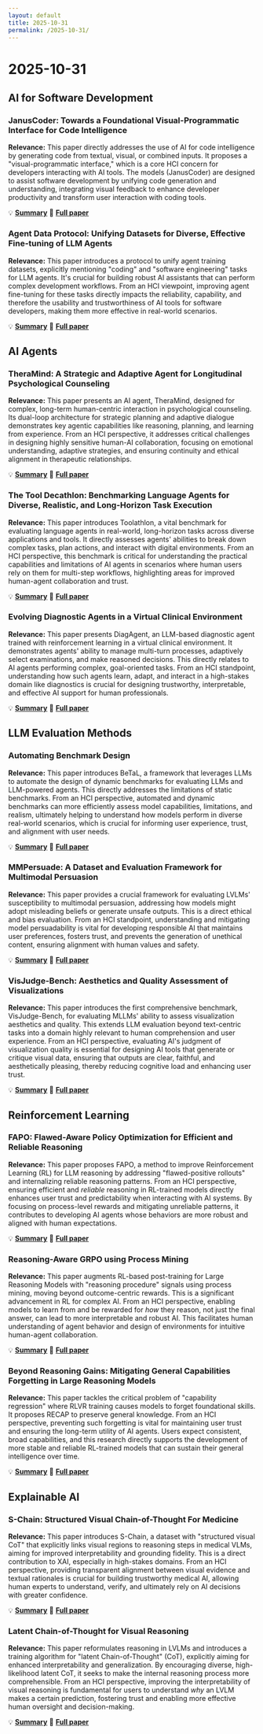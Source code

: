 ```yaml
---
layout: default
title: 2025-10-31
permalink: /2025-10-31/
---
```


# 2025-10-31

## AI for Software Development

### JanusCoder: Towards a Foundational Visual-Programmatic Interface for Code Intelligence

**Relevance:** This paper directly addresses the use of AI for code intelligence by generating code from textual, visual, or combined inputs. It proposes a "visual-programmatic interface," which is a core HCI concern for developers interacting with AI tools. The models (JanusCoder) are designed to assist software development by unifying code generation and understanding, integrating visual feedback to enhance developer productivity and transform user interaction with coding tools.

💡 **[Summary](2510.23538/)** 📄 **[Full paper](https://arxiv.org/pdf/2510.23538)**

### Agent Data Protocol: Unifying Datasets for Diverse, Effective Fine-tuning of LLM Agents

**Relevance:** This paper introduces a protocol to unify agent training datasets, explicitly mentioning "coding" and "software engineering" tasks for LLM agents. It's crucial for building robust AI assistants that can perform complex development workflows. From an HCI viewpoint, improving agent fine-tuning for these tasks directly impacts the reliability, capability, and therefore the usability and trustworthiness of AI tools for software developers, making them more effective in real-world scenarios.

💡 **[Summary](2510.24702/)** 📄 **[Full paper](https://arxiv.org/pdf/2510.24702)**

## AI Agents

### TheraMind: A Strategic and Adaptive Agent for Longitudinal Psychological Counseling

**Relevance:** This paper presents an AI agent, TheraMind, designed for complex, long-term human-centric interaction in psychological counseling. Its dual-loop architecture for strategic planning and adaptive dialogue demonstrates key agentic capabilities like reasoning, planning, and learning from experience. From an HCI perspective, it addresses critical challenges in designing highly sensitive human-AI collaboration, focusing on emotional understanding, adaptive strategies, and ensuring continuity and ethical alignment in therapeutic relationships.

💡 **[Summary](2510.25758/)** 📄 **[Full paper](https://arxiv.org/pdf/2510.25758)**

### The Tool Decathlon: Benchmarking Language Agents for Diverse, Realistic, and Long-Horizon Task Execution

**Relevance:** This paper introduces Toolathlon, a vital benchmark for evaluating language agents in real-world, long-horizon tasks across diverse applications and tools. It directly assesses agents' abilities to break down complex tasks, plan actions, and interact with digital environments. From an HCI perspective, this benchmark is critical for understanding the practical capabilities and limitations of AI agents in scenarios where human users rely on them for multi-step workflows, highlighting areas for improved human-agent collaboration and trust.

💡 **[Summary](2510.25726/)** 📄 **[Full paper](https://arxiv.org/pdf/2510.25726)**

### Evolving Diagnostic Agents in a Virtual Clinical Environment

**Relevance:** This paper presents DiagAgent, an LLM-based diagnostic agent trained with reinforcement learning in a virtual clinical environment. It demonstrates agents' ability to manage multi-turn processes, adaptively select examinations, and make reasoned decisions. This directly relates to AI agents performing complex, goal-oriented tasks. From an HCI standpoint, understanding how such agents learn, adapt, and interact in a high-stakes domain like diagnostics is crucial for designing trustworthy, interpretable, and effective AI support for human professionals.

💡 **[Summary](2510.24654/)** 📄 **[Full paper](https://arxiv.org/pdf/2510.24654)**

## LLM Evaluation Methods

### Automating Benchmark Design

**Relevance:** This paper introduces BeTaL, a framework that leverages LLMs to automate the design of dynamic benchmarks for evaluating LLMs and LLM-powered agents. This directly addresses the limitations of static benchmarks. From an HCI perspective, automated and dynamic benchmarks can more efficiently assess model capabilities, limitations, and realism, ultimately helping to understand how models perform in diverse real-world scenarios, which is crucial for informing user experience, trust, and alignment with user needs.

💡 **[Summary](2510.25039/)** 📄 **[Full paper](https://arxiv.org/pdf/2510.25039)**

### MMPersuade: A Dataset and Evaluation Framework for Multimodal Persuasion

**Relevance:** This paper provides a crucial framework for evaluating LVLMs' susceptibility to multimodal persuasion, addressing how models might adopt misleading beliefs or generate unsafe outputs. This is a direct ethical and bias evaluation. From an HCI standpoint, understanding and mitigating model persuadability is vital for developing responsible AI that maintains user preferences, fosters trust, and prevents the generation of unethical content, ensuring alignment with human values and safety.

💡 **[Summary](2510.22768/)** 📄 **[Full paper](https://arxiv.org/pdf/2510.22768)**

### VisJudge-Bench: Aesthetics and Quality Assessment of Visualizations

**Relevance:** This paper introduces the first comprehensive benchmark, VisJudge-Bench, for evaluating MLLMs' ability to assess visualization aesthetics and quality. This extends LLM evaluation beyond text-centric tasks into a domain highly relevant to human comprehension and user experience. From an HCI perspective, evaluating AI's judgment of visualization quality is essential for designing AI tools that generate or critique visual data, ensuring that outputs are clear, faithful, and aesthetically pleasing, thereby reducing cognitive load and enhancing user trust.

💡 **[Summary](2510.22373/)** 📄 **[Full paper](https://arxiv.org/pdf/2510.22373)**

## Reinforcement Learning

### FAPO: Flawed-Aware Policy Optimization for Efficient and Reliable Reasoning

**Relevance:** This paper proposes FAPO, a method to improve Reinforcement Learning (RL) for LLM reasoning by addressing "flawed-positive rollouts" and internalizing reliable reasoning patterns. From an HCI perspective, ensuring efficient and *reliable* reasoning in RL-trained models directly enhances user trust and predictability when interacting with AI systems. By focusing on process-level rewards and mitigating unreliable patterns, it contributes to developing AI agents whose behaviors are more robust and aligned with human expectations.

💡 **[Summary](2510.22543/)** 📄 **[Full paper](https://arxiv.org/pdf/2510.22543)**

### Reasoning-Aware GRPO using Process Mining

**Relevance:** This paper augments RL-based post-training for Large Reasoning Models with "reasoning procedure" signals using process mining, moving beyond outcome-centric rewards. This is a significant advancement in RL for complex AI. From an HCI perspective, enabling models to learn from and be rewarded for *how* they reason, not just the final answer, can lead to more interpretable and robust AI. This facilitates human understanding of agent behavior and design of environments for intuitive human-agent collaboration.

💡 **[Summary](2510.25065/)** 📄 **[Full paper](https://arxiv.org/pdf/2510.25065)**

### Beyond Reasoning Gains: Mitigating General Capabilities Forgetting in Large Reasoning Models

**Relevance:** This paper tackles the critical problem of "capability regression" where RLVR training causes models to forget foundational skills. It proposes RECAP to preserve general knowledge. From an HCI perspective, preventing such forgetting is vital for maintaining user trust and ensuring the long-term utility of AI agents. Users expect consistent, broad capabilities, and this research directly supports the development of more stable and reliable RL-trained models that can sustain their general intelligence over time.

💡 **[Summary](2510.21978/)** 📄 **[Full paper](https://arxiv.org/pdf/2510.21978)**

## Explainable AI

### S-Chain: Structured Visual Chain-of-Thought For Medicine

**Relevance:** This paper introduces S-Chain, a dataset with "structured visual CoT" that explicitly links visual regions to reasoning steps in medical VLMs, aiming for improved interpretability and grounding fidelity. This is a direct contribution to XAI, especially in high-stakes domains. From an HCI perspective, providing transparent alignment between visual evidence and textual rationales is crucial for building trustworthy medical AI, allowing human experts to understand, verify, and ultimately rely on AI decisions with greater confidence.

💡 **[Summary](2510.22728/)** 📄 **[Full paper](https://arxiv.org/pdf/2510.22728)**

### Latent Chain-of-Thought for Visual Reasoning

**Relevance:** This paper reformulates reasoning in LVLMs and introduces a training algorithm for "latent Chain-of-Thought" (CoT), explicitly aiming for enhanced interpretability and generalization. By encouraging diverse, high-likelihood latent CoT, it seeks to make the internal reasoning process more comprehensible. From an HCI perspective, improving the interpretability of visual reasoning is fundamental for users to understand *why* an LVLM makes a certain prediction, fostering trust and enabling more effective human oversight and decision-making.

💡 **[Summary](2510.23925/)** 📄 **[Full paper](https://arxiv.org/pdf/2510.23925)**

